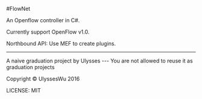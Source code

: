 #FlowNetAn Openflow controller in C#.Currently support OpenFlow v1.0.Northbound API: Use MEF to create plugins.---A naive graduation project by Ulysses --- You are not allowed to reuse it as graduation projectsCopyright © UlyssesWu 2016LICENSE: MIT